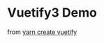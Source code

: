 # Vuetify3 Demo

from [yarn create vuetify](https://next.vuetifyjs.com/en/getting-started/installation/)
